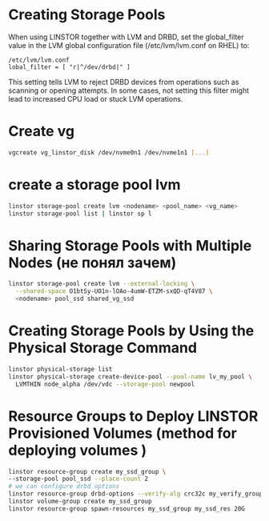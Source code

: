 # Creating Storage Pools
When using LINSTOR together with LVM and DRBD, set the global_filter value in the LVM global configuration file (/etc/lvm/lvm.conf on RHEL) to:
```text
/etc/lvm/lvm.conf 
lobal_filter = [ "r|^/dev/drbd|" ]
```
This setting tells LVM to reject DRBD devices from operations such as scanning or opening attempts. In some cases, not setting this filter might lead to increased CPU load or stuck LVM operations.

# Create vg
```bash
vgcreate vg_linstor_disk /dev/nvme0n1 /dev/nvme1n1 [...]
```
# create a storage pool lvm
```bash
linstor storage-pool create lvm <nodename> <pool_name> <vg_name>
linstor storage-pool list | linstor sp l
```

# Sharing Storage Pools with Multiple Nodes (не понял зачем)
```bash
linstor storage-pool create lvm --external-locking \
  --shared-space O1btSy-UO1n-lOAo-4umW-ETZM-sxQD-qT4V87 \
  <nodename> pool_ssd shared_vg_ssd
```

# Creating Storage Pools by Using the Physical Storage Command
```bash
linstor physical-storage list
linstor physical-storage create-device-pool --pool-name lv_my_pool \
  LVMTHIN node_alpha /dev/vdc --storage-pool newpool
```

#  Resource Groups to Deploy LINSTOR Provisioned Volumes (method for deploying volumes )
```bash
linstor resource-group create my_ssd_group \
--storage-pool pool_ssd --place-count 2
# we can configure drbd options
linstor resource-group drbd-options --verify-alg crc32c my_verify_group
linstor volume-group create my_ssd_group
linstor resource-group spawn-resources my_ssd_group my_ssd_res 20G
```



